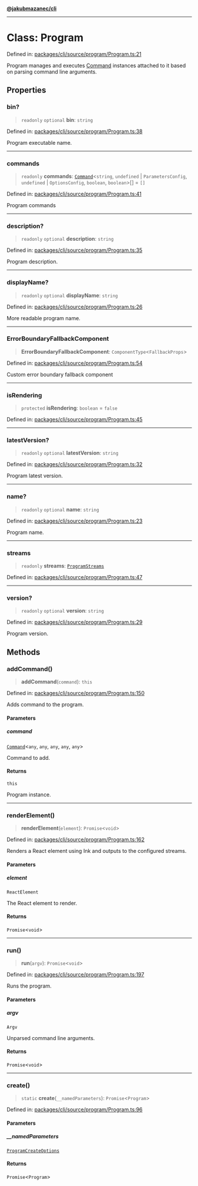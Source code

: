 [**@jakubmazanec/cli**](../README.md)

---

# Class: Program

Defined in:
[packages/cli/source/program/Program.ts:21](https://github.com/jakubmazanec/tools/blob/c36a857a499e2c0c4f38fc4405cb987b357adf10/packages/cli/source/program/Program.ts#L21)

Program manages and executes [Command](Command.md) instances attached to it based on parsing command
line arguments.

## Properties

### bin?

> `readonly` `optional` **bin**: `string`

Defined in:
[packages/cli/source/program/Program.ts:38](https://github.com/jakubmazanec/tools/blob/c36a857a499e2c0c4f38fc4405cb987b357adf10/packages/cli/source/program/Program.ts#L38)

Program executable name.

---

### commands

> `readonly` **commands**: [`Command`](Command.md)\<`string`, `undefined` \| `ParametersConfig`,
> `undefined` \| `OptionsConfig`, `boolean`, `boolean`\>[] = `[]`

Defined in:
[packages/cli/source/program/Program.ts:41](https://github.com/jakubmazanec/tools/blob/c36a857a499e2c0c4f38fc4405cb987b357adf10/packages/cli/source/program/Program.ts#L41)

Program commands

---

### description?

> `readonly` `optional` **description**: `string`

Defined in:
[packages/cli/source/program/Program.ts:35](https://github.com/jakubmazanec/tools/blob/c36a857a499e2c0c4f38fc4405cb987b357adf10/packages/cli/source/program/Program.ts#L35)

Program description.

---

### displayName?

> `readonly` `optional` **displayName**: `string`

Defined in:
[packages/cli/source/program/Program.ts:26](https://github.com/jakubmazanec/tools/blob/c36a857a499e2c0c4f38fc4405cb987b357adf10/packages/cli/source/program/Program.ts#L26)

More readable program name.

---

### ErrorBoundaryFallbackComponent

> **ErrorBoundaryFallbackComponent**: `ComponentType`\<`FallbackProps`\>

Defined in:
[packages/cli/source/program/Program.ts:54](https://github.com/jakubmazanec/tools/blob/c36a857a499e2c0c4f38fc4405cb987b357adf10/packages/cli/source/program/Program.ts#L54)

Custom error boundary fallback component

---

### isRendering

> `protected` **isRendering**: `boolean` = `false`

Defined in:
[packages/cli/source/program/Program.ts:45](https://github.com/jakubmazanec/tools/blob/c36a857a499e2c0c4f38fc4405cb987b357adf10/packages/cli/source/program/Program.ts#L45)

---

### latestVersion?

> `readonly` `optional` **latestVersion**: `string`

Defined in:
[packages/cli/source/program/Program.ts:32](https://github.com/jakubmazanec/tools/blob/c36a857a499e2c0c4f38fc4405cb987b357adf10/packages/cli/source/program/Program.ts#L32)

Program latest version.

---

### name?

> `readonly` `optional` **name**: `string`

Defined in:
[packages/cli/source/program/Program.ts:23](https://github.com/jakubmazanec/tools/blob/c36a857a499e2c0c4f38fc4405cb987b357adf10/packages/cli/source/program/Program.ts#L23)

Program name.

---

### streams

> `readonly` **streams**: [`ProgramStreams`](../type-aliases/ProgramStreams.md)

Defined in:
[packages/cli/source/program/Program.ts:47](https://github.com/jakubmazanec/tools/blob/c36a857a499e2c0c4f38fc4405cb987b357adf10/packages/cli/source/program/Program.ts#L47)

---

### version?

> `readonly` `optional` **version**: `string`

Defined in:
[packages/cli/source/program/Program.ts:29](https://github.com/jakubmazanec/tools/blob/c36a857a499e2c0c4f38fc4405cb987b357adf10/packages/cli/source/program/Program.ts#L29)

Program version.

## Methods

### addCommand()

> **addCommand**(`command`): `this`

Defined in:
[packages/cli/source/program/Program.ts:150](https://github.com/jakubmazanec/tools/blob/c36a857a499e2c0c4f38fc4405cb987b357adf10/packages/cli/source/program/Program.ts#L150)

Adds command to the program.

#### Parameters

##### command

[`Command`](Command.md)\<`any`, `any`, `any`, `any`, `any`\>

Command to add.

#### Returns

`this`

Program instance.

---

### renderElement()

> **renderElement**(`element`): `Promise`\<`void`\>

Defined in:
[packages/cli/source/program/Program.ts:162](https://github.com/jakubmazanec/tools/blob/c36a857a499e2c0c4f38fc4405cb987b357adf10/packages/cli/source/program/Program.ts#L162)

Renders a React element using Ink and outputs to the configured streams.

#### Parameters

##### element

`ReactElement`

The React element to render.

#### Returns

`Promise`\<`void`\>

---

### run()

> **run**(`argv`): `Promise`\<`void`\>

Defined in:
[packages/cli/source/program/Program.ts:197](https://github.com/jakubmazanec/tools/blob/c36a857a499e2c0c4f38fc4405cb987b357adf10/packages/cli/source/program/Program.ts#L197)

Runs the program.

#### Parameters

##### argv

`Argv`

Unparsed command line arguments.

#### Returns

`Promise`\<`void`\>

---

### create()

> `static` **create**(`__namedParameters`): `Promise`\<`Program`\>

Defined in:
[packages/cli/source/program/Program.ts:96](https://github.com/jakubmazanec/tools/blob/c36a857a499e2c0c4f38fc4405cb987b357adf10/packages/cli/source/program/Program.ts#L96)

#### Parameters

##### \_\_namedParameters

[`ProgramCreateOptions`](../type-aliases/ProgramCreateOptions.md)

#### Returns

`Promise`\<`Program`\>
